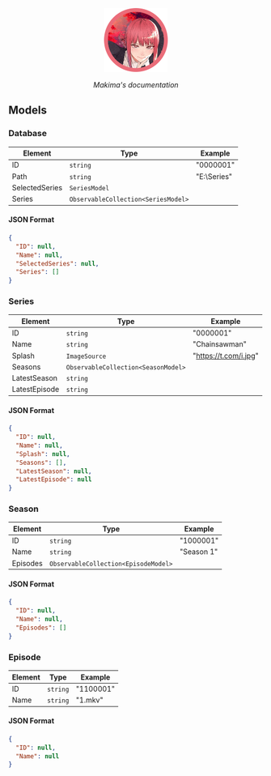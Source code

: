 <p align = "center">
  <a>
    <img src="https://raw.githubusercontent.com/Neotoxic-off/Makima/main/Assets/Logo.png" height="25%" width="25%"/>
    <div align = "center">
        <i>Makima's documentation</i>
    </div>
  </a>
</p>

## Models
### Database

| Element        | Type                                | Example               |
|----------------|-------------------------------------|-----------------------|
| ID             | `string`                            | "0000001"             |
| Path           | `string`                            | "E:\\Series"          |
| SelectedSeries | `SeriesModel`                       |                       |
| Series         | `ObservableCollection<SeriesModel>` |                       |

#### JSON Format
```JSON
{
  "ID": null,
  "Name": null,
  "SelectedSeries": null,
  "Series": []
}
```


### Series

| Element        | Type                                | Example               |
|----------------|-------------------------------------|-----------------------|
| ID             | `string`                            | "0000001"             |
| Name           | `string`                            | "Chainsawman"         |
| Splash         | `ImageSource`                       | "https://t.com/i.jpg" |
| Seasons        | `ObservableCollection<SeasonModel>` |                       |
| LatestSeason   | `string`                            |                       |
| LatestEpisode  | `string`                            |                       |

#### JSON Format
```JSON
{
  "ID": null,
  "Name": null,
  "Splash": null,
  "Seasons": [],
  "LatestSeason": null,
  "LatestEpisode": null
}
```

### Season

| Element         | Type                                 | Example    |
|-----------------|--------------------------------------|------------|
| ID              | `string`                             | "1000001"  |
| Name            | `string`                             | "Season 1" |
| Episodes        | `ObservableCollection<EpisodeModel>` |            |

#### JSON Format
```JSON
{
  "ID": null,
  "Name": null,
  "Episodes": []
}
```

### Episode

| Element         | Type                                 | Example    |
|-----------------|--------------------------------------|------------|
| ID              | `string`                             | "1100001"  |
| Name            | `string`                             | "1.mkv"    |

#### JSON Format
```JSON
{
  "ID": null,
  "Name": null
}
```

